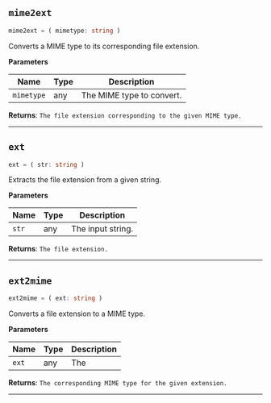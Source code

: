 <a id="mimetype-mime2ext"></a>
## `mime2ext`


```ts
mime2ext = ( mimetype: string )
```


Converts a MIME type to its corresponding file extension.


**Parameters**

| Name | Type | Description |
| ---- | ---- | ----------- |
| `mimetype` | any | The MIME type to convert. |



**Returns**: `The file extension corresponding to the given MIME type.`

-----------------

<a id="mimetype-ext"></a>
## `ext`


```ts
ext = ( str: string )
```


Extracts the file extension from a given string.



**Parameters**

| Name | Type | Description |
| ---- | ---- | ----------- |
| `str` | any | The input string. |



**Returns**: `The file extension.`

-----------------

<a id="mimetype-ext2mime"></a>
## `ext2mime`


```ts
ext2mime = ( ext: string )
```


Converts a file extension to a MIME type.


**Parameters**

| Name | Type | Description |
| ---- | ---- | ----------- |
| `ext` | any | The |



**Returns**: `The corresponding MIME type for the given extension.`

-----------------

